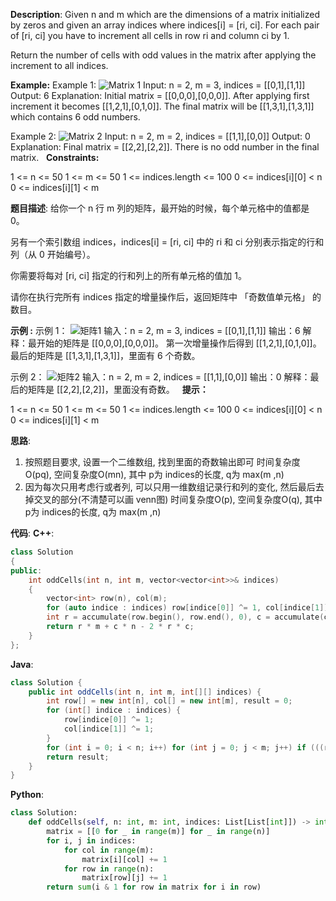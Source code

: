 __Description__:
Given n and m which are the dimensions of a matrix initialized by zeros and given an array indices where indices[i] = [ri, ci]. For each pair of [ri, ci] you have to increment all cells in row ri and column ci by 1.

Return the number of cells with odd values in the matrix after applying the increment to all indices.

__Example:__
Example 1:
![Matrix 1](https://assets.leetcode-cn.com/aliyun-lc-upload/uploads/2019/11/06/e1.png)
Input: n = 2, m = 3, indices = [[0,1],[1,1]]
Output: 6
Explanation: Initial matrix = [[0,0,0],[0,0,0]].
After applying first increment it becomes [[1,2,1],[0,1,0]].
The final matrix will be [[1,3,1],[1,3,1]] which contains 6 odd numbers.

Example 2:
![Matrix 2](https://assets.leetcode-cn.com/aliyun-lc-upload/uploads/2019/11/06/e2.png)
Input: n = 2, m = 2, indices = [[1,1],[0,0]]
Output: 0
Explanation: Final matrix = [[2,2],[2,2]]. There is no odd number in the final matrix.
 
__Constraints:__

1 <= n <= 50
1 <= m <= 50
1 <= indices.length <= 100
0 <= indices[i][0] < n
0 <= indices[i][1] < m

__题目描述__:
给你一个 n 行 m 列的矩阵，最开始的时候，每个单元格中的值都是 0。

另有一个索引数组 indices，indices[i] = [ri, ci] 中的 ri 和 ci 分别表示指定的行和列（从 0 开始编号）。

你需要将每对 [ri, ci] 指定的行和列上的所有单元格的值加 1。

请你在执行完所有 indices 指定的增量操作后，返回矩阵中 「奇数值单元格」 的数目。

__示例 :__
示例 1：
![矩阵1](https://assets.leetcode-cn.com/aliyun-lc-upload/uploads/2019/11/06/e1.png)
输入：n = 2, m = 3, indices = [[0,1],[1,1]]
输出：6
解释：最开始的矩阵是 [[0,0,0],[0,0,0]]。
第一次增量操作后得到 [[1,2,1],[0,1,0]]。
最后的矩阵是 [[1,3,1],[1,3,1]]，里面有 6 个奇数。

示例 2：
![矩阵2](https://assets.leetcode-cn.com/aliyun-lc-upload/uploads/2019/11/06/e2.png)
输入：n = 2, m = 2, indices = [[1,1],[0,0]]
输出：0
解释：最后的矩阵是 [[2,2],[2,2]]，里面没有奇数。
 
__提示：__

1 <= n <= 50
1 <= m <= 50
1 <= indices.length <= 100
0 <= indices[i][0] < n
0 <= indices[i][1] < m

__思路__:
1. 按照题目要求, 设置一个二维数组, 找到里面的奇数输出即可
时间复杂度O(pq), 空间复杂度O(mn), 其中 p为 indices的长度, q为 max(m ,n)
2. 因为每次只用考虑行或者列, 可以只用一维数组记录行和列的变化, 然后最后去掉交叉的部分(不清楚可以画 venn图)
时间复杂度O(p), 空间复杂度O(q), 其中 p为 indices的长度, q为 max(m ,n)

__代码__:
__C++__:
```C++
class Solution 
{
public:
    int oddCells(int n, int m, vector<vector<int>>& indices) 
    {
        vector<int> row(n), col(m);
        for (auto indice : indices) row[indice[0]] ^= 1, col[indice[1]] ^= 1;
        int r = accumulate(row.begin(), row.end(), 0), c = accumulate(col.begin(), col.end(), 0);
        return r * m + c * n - 2 * r * c;
    }
};
```

__Java__:
```Java
class Solution {
    public int oddCells(int n, int m, int[][] indices) {
        int row[] = new int[n], col[] = new int[m], result = 0;
        for (int[] indice : indices) {
            row[indice[0]] ^= 1; 
            col[indice[1]] ^= 1;
        }
        for (int i = 0; i < n; i++) for (int j = 0; j < m; j++) if (((row[i] + col[j]) & 1) == 1) ++result;
        return result;
    }
}
```

__Python__:
```Python
class Solution:
    def oddCells(self, n: int, m: int, indices: List[List[int]]) -> int:
        matrix = [[0 for _ in range(m)] for _ in range(n)]
        for i, j in indices:
            for col in range(m):
                matrix[i][col] += 1
            for row in range(n):
                matrix[row][j] += 1
        return sum(i & 1 for row in matrix for i in row)
```